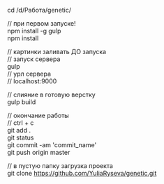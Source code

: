 cd /d/Работа/genetic/<br>

// при первом запуске!<br>
npm install -g gulp<br>
npm install

// картинки заливать ДО запуска<br>
// запуск сервера<br>
gulp<br>
// урл сервера<br>
// localhost:9000<br>

// слияние в готовую верстку<br>
gulp build

// окончание работы<br>
// ctrl + c<br>
git add .<br>
git status<br>
git commit -am 'commit_name'<br>
git push origin master

// в пустую папку загрузка проекта<br>
git clone https://github.com/YuliaRyseva/genetic.git